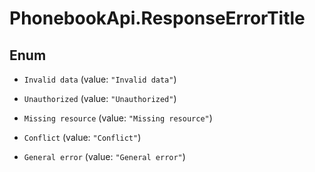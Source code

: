 # PhonebookApi.ResponseErrorTitle

## Enum


* `Invalid data` (value: `"Invalid data"`)

* `Unauthorized` (value: `"Unauthorized"`)

* `Missing resource` (value: `"Missing resource"`)

* `Conflict` (value: `"Conflict"`)

* `General error` (value: `"General error"`)


